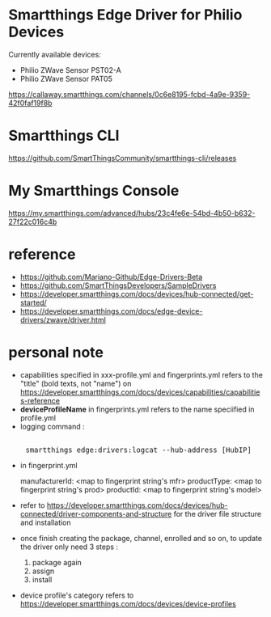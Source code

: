 # Smartthings Edge Driver for Philio Devices

Currently available devices:  
- Philio ZWave Sensor PST02-A
- Philio ZWave Sensor PAT05

https://callaway.smartthings.com/channels/0c6e8195-fcbd-4a9e-9359-42f0faf19f8b

# Smartthings CLI

https://github.com/SmartThingsCommunity/smartthings-cli/releases

# My Smartthings Console
https://my.smartthings.com/advanced/hubs/23c4fe6e-54bd-4b50-b632-27f22c016c4b

# reference
- https://github.com/Mariano-Github/Edge-Drivers-Beta
- https://github.com/SmartThingsDevelopers/SampleDrivers
- https://developer.smartthings.com/docs/devices/hub-connected/get-started/
- https://developer.smartthings.com/docs/edge-device-drivers/zwave/driver.html


# personal note

- capabilities specified in xxx-profile.yml and fingerprints.yml refers to the "title" (bold texts, not "name") on  https://developer.smartthings.com/docs/devices/capabilities/capabilities-reference 
- <b>deviceProfileName</b> in fingerprints.yml refers to the name speciified in profile.yml
- logging command : 
<pre> 
    smartthings edge:drivers:logcat --hub-address [HubIP]
</pre>

- in fingerprint.yml

    manufacturerId: <map to fingerprint string's mfr>
    productType: <map to fingerprint string's prod> 
    productId: <map to fingerprint string's model> 

- refer to https://developer.smartthings.com/docs/devices/hub-connected/driver-components-and-structure for the driver file structure and installation

- once finish creating the package, channel, enrolled and so on, to update the driver only need 3 steps :
    1. package again
    2. assign
    3. install

- device profile's category refers to 
https://developer.smartthings.com/docs/devices/device-profiles

